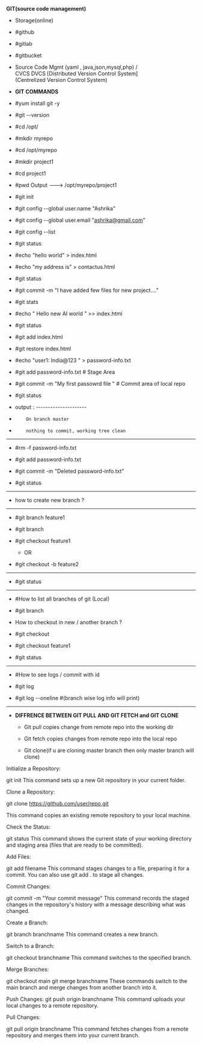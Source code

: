 **GIT(source code management)**

- Storage(online)
- #github
- #gitlab
- #gitbucket

- Source Code Mgmt  (yaml , java,json,mysql,php)
	/				\
 CVCS 				DVCS [Distributed Version Control System] 	
 (Centrelized 
 Version 
 Control System)

 - **GIT COMMANDS**

 - #yum install git -y

 - #git --version

 - #cd  /opt/

 - #mkdir myrepo

 - #cd /opt/myrepo

 - #mkdir project1

 - #cd project1

 - #pwd
		Output --->    /opt/myrepo/project1

 - #git init

 - #git config --global user.name "Ashrika"

 - #git config --global user.email "ashrika@gmail.com"

  - #git config --list
 
  - #git status 

  - #echo "hello world"  > index.html

  - #echo "my address is"  > contactus.html

  - #git status 

  - #git commit -m "I have added few files for new project...."

  - #git stats 

  - #echo " Hello new AI world "  >>  index.html 

  - #git status 

  - #git add  index.html

  - #git restore index.html 


  - #echo "user1: India@123 "  >  password-info.txt

- #git add password-info.txt				#  Stage Area 

- #git commit -m "My first passowrd file "   #  Commit area of local repo

- #git status 

-	output :
		---------------------
-		  On branch master
-         nothing to commit, working tree clean
-		----------------------

- #rm -f  password-info.txt

- #git add password-info.txt

- #git commit -m  "Deleted password-info.txt"

- #git status 
----------------------------------------------------------

- how to create new branch  ?
-----------------------------------
- #git branch feature1

- #git branch 

- #git checkout feature1

	-	OR 

- #git checkout -b feature2 
---------------------------------
- #git status 
----------------------------------
- #How to list all branches of git (Local)

-	#git branch 

- How to checkout in new / another branch ?

-	#git checkout <branch-name>
	
-	#git checkout feature1
	
-	#git status 

-   ---------------------------------------------
- #How to see logs / commit with id 

- #git log 

- #git log --oneline			#(branch wise log info will print)

-   -----------------------------------------------
- **DIFFRENCE BETWEEN GIT PULL AND GIT FETCH and GIT CLONE**
  
  - Git pull copies change from remote repo into the working dir
  
  - Git fetch copies changes from remote repo into the local repo
  
  - Git clone(if u are cloning master branch then only master branch will clone)



Initialize a Repository:

git init
This command sets up a new Git repository in your current folder.

Clone a Repository:

git clone https://github.com/user/repo.git

This command copies an existing remote repository to your local machine.

Check the Status:

git status
This command shows the current state of your working directory and staging area (files that are ready to be committed).

Add Files:

git add filename
This command stages changes to a file, preparing it for a commit. You can also use git add . to stage all changes.

Commit Changes:

git commit -m "Your commit message"
This command records the staged changes in the repository's history with a message describing what was changed.

Create a Branch:

git branch branchname
This command creates a new branch.

Switch to a Branch:

git checkout branchname
This command switches to the specified branch.

Merge Branches:

git checkout main
git merge branchname
These commands switch to the main branch and merge changes from another branch into it.

Push Changes:
git push origin branchname
This command uploads your local changes to a remote repository.

Pull Changes:

git pull origin branchname
This command fetches changes from a remote repository and merges them into your current branch.

